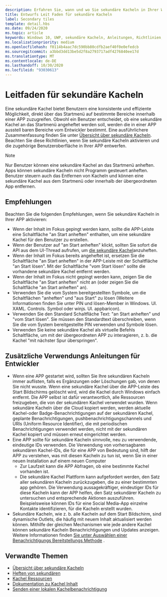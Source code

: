 ```yaml
---
description: Erfahren Sie, wann und wo Sie sekundäre Kacheln in Ihrer Windows-App verwenden sollten.
title: Entwurfs Leit Faden für sekundäre Kacheln
label: Secondary tiles
template: detail.hbs
ms.date: 09/24/2020
ms.topic: article
keywords: Windows 10, UWP, sekundäre Kacheln, Anleitungen, Richtlinien, bewährte Methoden
ms.localizationpriority: medium
ms.openlocfilehash: f0114b4aac7dc590bb80cdfb2aef40f0e0efedcb
ms.sourcegitcommit: a3bbd3dd13be5d2f8a2793717adf4276840ee17d
ms.translationtype: MT
ms.contentlocale: de-DE
ms.lasthandoff: 10/30/2020
ms.locfileid: "93030613"
---
```

# <a name="secondary-tile-guidance"></a>Leitfaden für sekundäre Kacheln


Eine sekundäre Kachel bietet Benutzern eine konsistente und effiziente Möglichkeit, direkt über das Startmenü auf bestimmte Bereiche innerhalb einer APP zuzugreifen. Obwohl ein Benutzer entscheidet, ob eine sekundäre Kachel an das Startmenü angeheftet werden soll, werden die in einer APP ausstell baren Bereiche vom Entwickler bestimmt. Eine ausführlichere Zusammenfassung finden Sie unter [Übersicht über sekundäre Kacheln](secondary-tiles.md). Beachten Sie diese Richtlinien, wenn Sie sekundäre Kacheln aktivieren und die zugehörige Benutzeroberfläche in Ihrer APP entwerfen.

> [!NOTE]
> Nur Benutzer können eine sekundäre Kachel an das Startmenü anheften. Apps können sekundäre Kacheln nicht Programm gesteuert anheften. Benutzer steuern auch das Entfernen von Kacheln und können eine sekundäre Kachel aus dem Startmenü oder innerhalb der übergeordneten App entfernen.


## <a name="recommendations"></a>Empfehlungen

Beachten Sie die folgenden Empfehlungen, wenn Sie sekundäre Kacheln in Ihrer APP aktivieren:

* Wenn der Inhalt im Fokus gepingt werden kann, sollte die APP-Leiste eine Schaltfläche "an Start anheften" enthalten, um eine sekundäre Kachel für den Benutzer zu erstellen.
* Wenn der Benutzer auf "an Start anheften" klickt, sollten Sie sofort die API aus dem UI-Thread aufrufen, um [die sekundäre Kachel](secondary-tiles-pinning.md)anzuheften.
* Wenn der Inhalt im Fokus bereits angeheftet ist, ersetzen Sie die Schaltfläche "an Start anheften" in der APP-Leiste mit der Schaltfläche "an Start lösen". Mit der Schaltfläche "vom Start lösen" sollte die vorhandene sekundäre Kachel entfernt werden.
* Wenn der Inhalt im Fokus nicht gepingt werden kann, zeigen Sie die Schaltfläche "an Start anheften" nicht an (oder zeigen Sie die Schaltfläche "an Start anheften" an).
* Verwenden Sie die vom System bereitgestellten Symbole, um die Schaltflächen "anheften" und "aus Start" zu lösen (Weitere Informationen finden Sie unter PIN und lösen-Member in Windows. UI. XAML. Controls. Symbol oder winjs. UI. appbaricon).
* Verwenden Sie den Standard Schaltfläche Text: "an Start anheften" und "vom Start lösen". Sie müssen den Standardtext überschreiben, wenn Sie die vom System bereitgestellte PIN verwenden und Symbole lösen.
* Verwenden Sie keine sekundäre Kachel als virtuelle Befehls Schaltfläche, um mit der übergeordneten APP zu interagieren, z. b. die Kachel "mit nächster Spur überspringen".


## <a name="additional-usage-guidance-for-devs"></a>Zusätzliche Verwendungs Anleitungen für Entwickler

* Wenn eine APP gestartet wird, sollten Sie Ihre sekundären Kacheln immer auflisten, falls es Ergänzungen oder Löschungen gab, von denen Sie nicht wusste. Wenn eine sekundäre Kachel über die APP-Leiste des Start Bildschirms gelöscht wird, wird die Kachel durch Windows einfach entfernt. Die APP selbst ist dafür verantwortlich, alle Ressourcen freizugeben, die von der sekundären Kachel verwendet wurden. Wenn sekundäre Kacheln über die Cloud kopiert werden, werden aktuelle Kachel-oder Badge-Benachrichtigungen auf der sekundären Kachel, geplante Benachrichtigungen, pushbenachrichtigungschannels und URIs (Uniform Resource Identifier), die mit periodischen Benachrichtigungen verwendet werden, nicht mit der sekundären Kachel kopiert und müssen erneut eingerichtet werden.
* Eine APP sollte für sekundäre Kacheln sinnvolle, neu zu verwendende, eindeutige IDs verwenden. Die Verwendung von vorhersagbaren sekundären Kachel-IDs, die für eine APP von Bedeutung sind, hilft der APP zu verstehen, was mit diesen Kacheln zu tun ist, wenn Sie in einer neuen Installation auf einem neuen Computer
  * Zur Laufzeit kann die APP Abfragen, ob eine bestimmte Kachel vorhanden ist.
  * Die sekundäre Kachel Plattform kann aufgefordert werden, den Satz aller sekundären Kacheln zurückzugeben, die zu einer bestimmten app gehören. Die Verwendung aussagekräftiger, eindeutiger IDs für diese Kacheln kann der APP helfen, den Satz sekundärer Kacheln zu untersuchen und entsprechende Aktionen auszuführen. Beispielsweise können IDs für eine Social Media-App einzelne Kontakte identifizieren, für die Kacheln erstellt wurden.
* Sekundäre Kacheln, wie z. b. alle Kacheln auf dem Start Bildschirm, sind dynamische Outlets, die häufig mit neuem Inhalt aktualisiert werden können. Mithilfe der gleichen Mechanismen wie jede andere Kachel können sekundäre Kacheln Benachrichtigungen und Updates anzeigen. Weitere Informationen finden [Sie unter Auswählen einer Benachrichtigungs Bereitstellungs Methode](choosing-a-notification-delivery-method.md) .


## <a name="related"></a>Verwandte Themen

* [Übersicht über sekundäre Kacheln](secondary-tiles.md)
* [Heften von sekundären](secondary-tiles-pinning.md)
* [Kachel Ressourcen](../../style/app-icons-and-logos.md)
* [Dokumentation zu Kachel Inhalt](create-adaptive-tiles.md)
* [Senden einer lokalen Kachelbenachrichtigung](sending-a-local-tile-notification.md)
